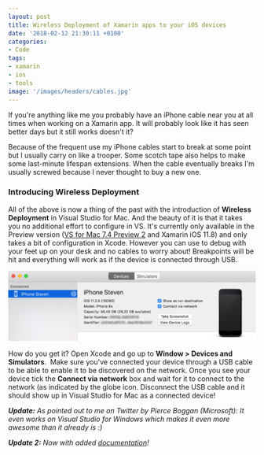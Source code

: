 ```yaml
---
layout: post
title: Wireless Deployment of Xamarin apps to your iOS devices
date: '2018-02-12 21:30:11 +0100'
categories:
- Code
tags:
- xamarin
- ios
- tools
image: '/images/headers/cables.jpg'
---
```


If you're anything like me you probably have an iPhone cable near you at all times when working on a Xamarin app. It will probably look like it has seen better days but it still works doesn't it?

Because of the frequent use my iPhone cables start to break at some point but I usually carry on like a trooper. Some scotch tape also helps to make some last-minute lifespan extensions. When the cable eventually breaks I'm usually screwed because I never thought to buy a new one.

### Introducing Wireless Deployment

All of the above is now a thing of the past with the introduction of **Wireless Deployment** in Visual Studio for Mac. And the beauty of it is that it takes you no additional effort to configure in VS. It's currently only available in the Preview version ([VS for Mac 7.4 Preview 2](https://docs.microsoft.com/en-us/visualstudio/releasenotes/vs2017-mac-preview-relnotes#release-date-january-10-2018---visual-studio-2017-version-74-preview-2-740839) and Xamarin iOS 11.8) and only takes a bit of configuration in Xcode. However you can use to debug with your feet up on your desk and no cables to worry about! Breakpoints will be hit and everything will work as if the device is connected through USB.

[![](/images/posts/networkdebug.jpg)](/images/posts/networkdebug.jpg)

How do you get it? Open Xcode and go up to **Window > Devices and Simulators**.  Make sure you've connected your device through a USB cable to be able to enable it to be discovered on the network. Once you see your device tick the **Connect via network** box and wait for it to connect to the network (as indicated by the globe icon. Disconnect the USB cable and it should show up in Visual Studio for Mac as a connected device!

***Update:** As pointed out to me on Twitter by Pierce Boggan (Microsoft): It even works on Visual Studio for Windows which makes it even more awesome than it already is :)*

***Update 2:** Now with added [documentation](https://developer.xamarin.com/guides/ios/deployment,_testing,_and_metrics/wireless-deployment/)!*

